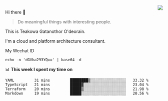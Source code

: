<img align="right" src="https://github-readme-stats.vercel.app/api?username=Teakowa&show_icons=true&icon_color=2f80ed&text_color=718096&bg_color=ffffff&hide_title=true" />

Hi there 👋

> Do meaningful things with interesting people.

This is Teakowa Gatanothor O'deorain.

I'm a cloud and platform architecture consultant.

My Wechat ID

```
echo -n 'dGVha293YQ==' | base64 -d
```

📊 **This week I spent my time on**
<!--START_SECTION:waka-->
```text
YAML         31 mins         ████████▒░░░░░░░░░░░░░░░░   33.32 % 
TypeScript   21 mins         █████▓░░░░░░░░░░░░░░░░░░░   23.04 % 
Terraform    20 mins         █████▒░░░░░░░░░░░░░░░░░░░   21.98 % 
Markdown     19 mins         █████░░░░░░░░░░░░░░░░░░░░   20.56 % 
```
<!--END_SECTION:waka-->

